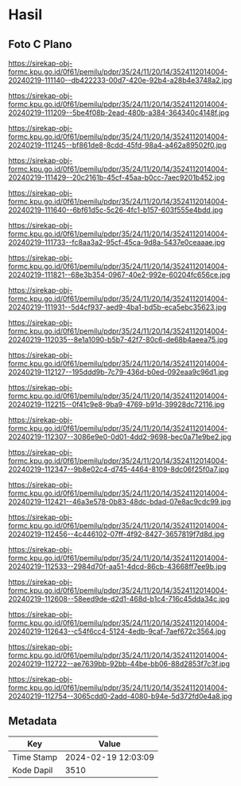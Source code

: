 # Hasil

## Foto C Plano

https://sirekap-obj-formc.kpu.go.id/0f61/pemilu/pdpr/35/24/11/20/14/3524112014004-20240219-111140--db422233-00d7-420e-92b4-a28b4e3748a2.jpg

https://sirekap-obj-formc.kpu.go.id/0f61/pemilu/pdpr/35/24/11/20/14/3524112014004-20240219-111209--5be4f08b-2ead-480b-a384-364340c4148f.jpg

https://sirekap-obj-formc.kpu.go.id/0f61/pemilu/pdpr/35/24/11/20/14/3524112014004-20240219-111245--bf861de8-8cdd-45fd-98a4-a462a89502f0.jpg

https://sirekap-obj-formc.kpu.go.id/0f61/pemilu/pdpr/35/24/11/20/14/3524112014004-20240219-111429--20c2161b-45cf-45aa-b0cc-7aec9201b452.jpg

https://sirekap-obj-formc.kpu.go.id/0f61/pemilu/pdpr/35/24/11/20/14/3524112014004-20240219-111640--6bf61d5c-5c26-4fc1-b157-603f555e4bdd.jpg

https://sirekap-obj-formc.kpu.go.id/0f61/pemilu/pdpr/35/24/11/20/14/3524112014004-20240219-111733--fc8aa3a2-95cf-45ca-9d8a-5437e0ceaaae.jpg

https://sirekap-obj-formc.kpu.go.id/0f61/pemilu/pdpr/35/24/11/20/14/3524112014004-20240219-111821--68e3b354-0967-40e2-992e-60204fc656ce.jpg

https://sirekap-obj-formc.kpu.go.id/0f61/pemilu/pdpr/35/24/11/20/14/3524112014004-20240219-111931--5d4cf937-aed9-4ba1-bd5b-eca5ebc35623.jpg

https://sirekap-obj-formc.kpu.go.id/0f61/pemilu/pdpr/35/24/11/20/14/3524112014004-20240219-112035--8e1a1090-b5b7-42f7-80c6-de68b4aeea75.jpg

https://sirekap-obj-formc.kpu.go.id/0f61/pemilu/pdpr/35/24/11/20/14/3524112014004-20240219-112127--195ddd9b-7c79-436d-b0ed-092eaa9c96d1.jpg

https://sirekap-obj-formc.kpu.go.id/0f61/pemilu/pdpr/35/24/11/20/14/3524112014004-20240219-112215--0f41c9e8-9ba9-4769-b91d-39928dc72116.jpg

https://sirekap-obj-formc.kpu.go.id/0f61/pemilu/pdpr/35/24/11/20/14/3524112014004-20240219-112307--3086e9e0-0d01-4dd2-9698-bec0a71e9be2.jpg

https://sirekap-obj-formc.kpu.go.id/0f61/pemilu/pdpr/35/24/11/20/14/3524112014004-20240219-112347--9b8e02c4-d745-4464-8109-8dc06f25f0a7.jpg

https://sirekap-obj-formc.kpu.go.id/0f61/pemilu/pdpr/35/24/11/20/14/3524112014004-20240219-112421--46a3e578-0b83-48dc-bdad-07e8ac9cdc99.jpg

https://sirekap-obj-formc.kpu.go.id/0f61/pemilu/pdpr/35/24/11/20/14/3524112014004-20240219-112456--4c446102-07ff-4f92-8427-3657819f7d8d.jpg

https://sirekap-obj-formc.kpu.go.id/0f61/pemilu/pdpr/35/24/11/20/14/3524112014004-20240219-112533--2984d70f-aa51-4dcd-86cb-43668ff7ee9b.jpg

https://sirekap-obj-formc.kpu.go.id/0f61/pemilu/pdpr/35/24/11/20/14/3524112014004-20240219-112608--58eed9de-d2d1-468d-b1c4-716c45dda34c.jpg

https://sirekap-obj-formc.kpu.go.id/0f61/pemilu/pdpr/35/24/11/20/14/3524112014004-20240219-112643--c54f6cc4-5124-4edb-9caf-7aef672c3564.jpg

https://sirekap-obj-formc.kpu.go.id/0f61/pemilu/pdpr/35/24/11/20/14/3524112014004-20240219-112722--ae7639bb-92bb-44be-bb06-88d2853f7c3f.jpg

https://sirekap-obj-formc.kpu.go.id/0f61/pemilu/pdpr/35/24/11/20/14/3524112014004-20240219-112754--3065cdd0-2add-4080-b94e-5d372fd0e4a8.jpg


## Metadata

| Key        | Value               |
| ---------- | ------------------- |
| Time Stamp | 2024-02-19 12:03:09 |
| Kode Dapil | 3510                |




